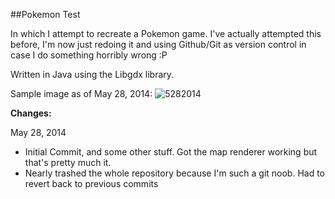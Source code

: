 ##Pokemon Test

In which I attempt to recreate a Pokemon game. I've actually attempted this before, I'm now just redoing it and using Github/Git as version control in case I do something horribly wrong :P

Written in Java using the Libgdx library.

Sample image as of May 28, 2014:
![5282014](https://cdn.mediacru.sh/yZbb-1-f__f6.png)

**Changes:**

May 28, 2014

- Initial Commit, and some other stuff. Got the map renderer working but that's pretty much it.
- Nearly trashed the whole repository because I'm such a git noob. Had to revert back to previous commits